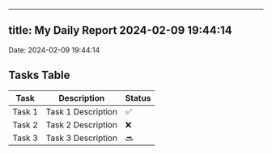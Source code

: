 
---
title: My Daily Report 2024-02-09 19:44:14
---

Date: 2024-02-09 19:44:14

## Tasks Table

| Task | Description | Status |
|------|-------------|--------|
| Task 1 | Task 1 Description | ✅ |
| Task 2 | Task 2 Description | ❌ |
| Task 3 | Task 3 Description | 🔜 |
